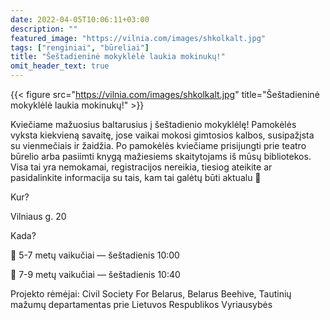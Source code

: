 ```yaml
---
date: 2022-04-05T10:06:11+03:00
description: ""
featured_image: "https://vilnia.com/images/shkolkalt.jpg"
tags: ["renginiai", "būreliai"]
title: "Šeštadieninė mokyklėlė laukia mokinukų!"
omit_header_text: true
---
```

{{< figure src="https://vilnia.com/images/shkolkalt.jpg" title="Šeštadieninė mokyklėlė laukia mokinukų!" >}}

Kviečiame mažuosius baltarusius į šeštadienio mokyklėlę! Pamokėlės vyksta kiekvieną savaitę, jose vaikai mokosi gimtosios kalbos, susipažįsta su vienmečiais ir žaidžia. Po pamokėlės kviečiame prisijungti prie teatro būrelio arba pasiimti knygą mažiesiems skaitytojams iš mūsų bibliotekos. Visa tai yra nemokamai, registracijos nereikia, tiesiog ateikite ar pasidalinkite informacija su tais, kam tai galėtų būti aktualu 🐣

Kur?

Vilniaus g. 20

Kada?

👦 5-7 metų vaikučiai — šeštadienis 10:00

👦 7-9 metų vaikučiai — šeštadienis 10:40

Projekto rėmėjai: Civil Society For Belarus, Belarus Beehive, Tautinių mažumų departamentas prie Lietuvos Respublikos Vyriausybės